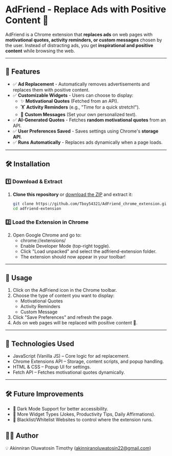 # AdFriend - Replace Ads with Positive Content 🎉

AdFriend is a Chrome extension that **replaces ads** on web pages with **motivational quotes, activity reminders, or custom messages** chosen by the user. Instead of distracting ads, you get **inspirational and positive content** while browsing the web.

---

## 📌 Features

- ✅ **Ad Replacement** - Automatically removes advertisements and replaces them with positive content.
- ✅ **Customizable Widgets** - Users can choose to display:
  - ✨ **Motivational Quotes** (Fetched from an API).
  - 🏋️ **Activity Reminders** (e.g., "Time for a quick stretch!").
  - 🎯 **Custom Messages** (Set your own personalized text).
- ✅ **AI-Generated Quotes** - Fetches **random motivational quotes** from an API.
- ✅ **User Preferences Saved** - Saves settings using Chrome's **storage API**.
- ✅ **Runs Automatically** - Replaces ads dynamically when a page loads.

---

## 🛠 Installation

### 1️⃣ Download & Extract
1. **Clone this repository** or [download the ZIP](https://github.com/your-repo-link) and extract it:
   ```sh
   git clone https://github.com/Tboy54321/AdFriend_chrome_extension.git
   cd adfriend-extension

### 2️⃣ Load the Extension in Chrome
2. Open Google Chrome and go to:
    - chrome://extensions/
    - Enable Developer Mode (top-right toggle).
    - Click "Load unpacked" and select the adfriend-extension folder.
    - The extension should now appear in your toolbar!

---

## 🚀 Usage
1. Click on the AdFriend icon in the Chrome toolbar.
2. Choose the type of content you want to display:
   - Motivational Quotes
   - Activity Reminders
   - Custom Message
3. Click "Save Preferences" and refresh the page.
4. Ads on web pages will be replaced with positive content 🎉.

---

## 🔧 Technologies Used
- JavaScript (Vanilla JS) – Core logic for ad replacement.
- Chrome Extensions API – Storage, content scripts, and popup handling.
- HTML & CSS – Popup UI for settings.
- Fetch API – Fetches motivational quotes dynamically.

---

## 🛠️ Future Improvements
- 🚀 Dark Mode Support for better accessibility.
- 🚀 More Widget Types (Jokes, Productivity Tips, Daily Affirmations).
- 🚀 Blacklist/Whitelist Websites to control where the extension runs.

## 👨‍💻 Author
💡 Akinniran Oluwatosin Timothy (akinniranoluwatosin22@gmail.com)

